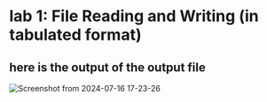 # lab 1: File Reading and Writing (in tabulated format)


## here is the output of the output file 

![Screenshot from 2024-07-16 17-23-26](https://github.com/user-attachments/assets/fc0feb2c-2991-4211-b9ee-49001c86591c)
